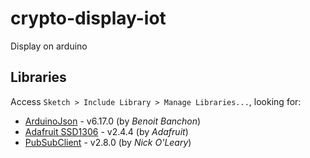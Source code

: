 # crypto-display-iot
Display on arduino

## Libraries 
Access `Sketch > Include Library > Manage Libraries...`, looking for:
 - [ArduinoJson](https://arduinojson.org/v6/example/) - v6.17.0 (by *Benoit Banchon*)
 - [Adafruit SSD1306](https://) - v2.4.4 (by *Adafruit*)
 - [PubSubClient](https://) - v2.8.0 (by *Nick O'Leary*)